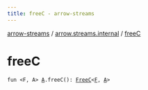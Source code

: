 ```yaml
---
title: freeC - arrow-streams
---
```


[arrow-streams](../index.html) / [arrow.streams.internal](index.html) / [freeC](./free-c.html)

# freeC

`fun <F, A> `[`A`](free-c.html#A)`.freeC(): `[`FreeC`](-free-c/index.html)`<`[`F`](free-c.html#F)`, `[`A`](free-c.html#A)`>`